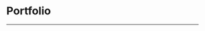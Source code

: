 # Portfolio 
---------------------------------------------

#### <a href="https://marquezweb.com"></a>  
 
